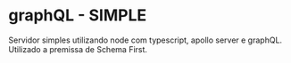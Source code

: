 # graphQL - SIMPLE

Servidor simples utilizando node com typescript, apollo server e graphQL.
Utilizado a premissa de Schema First.